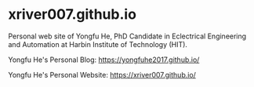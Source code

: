 # xriver007.github.io
Personal web site of Yongfu He, PhD Candidate in Eclectrical Engineering and Automation at Harbin Institute of Technology (HIT).

Yongfu He's Personal Blog: https://yongfuhe2017.github.io/

Yongfu He's Personal Website: https://xriver007.github.io/
